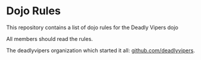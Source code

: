 Dojo Rules
==========

This repository contains a list of dojo rules for the Deadly Vipers dojo

All members should read the rules.

The deadlyvipers organization which started it all: [github.com/deadlyvipers](https://github.com/deadlyvipers).
